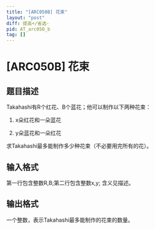```yaml
---
title: "[ARC050B] 花束"
layout: "post"
diff: 提高+/省选-
pid: AT_arc050_b
tag: []
---
```


# [ARC050B] 花束

## 题目描述

Takahashi有R个红花、B个蓝花；他可以制作以下两种花束：

1. x朵红花和一朵蓝花
2. y朵蓝花和一朵红花

求Takahashi最多能制作多少种花束（不必要用完所有的花）。

## 输入格式

第一行包含整数R,B;第二行包含整数x,y; 含义见描述。

## 输出格式

一个整数，表示Takahashi最多能制作的花束的数量。

